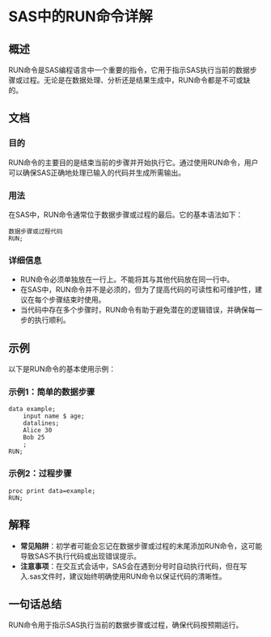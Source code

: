 <!--
Meta Description: # SAS中的RUN命令详解 ## 概述 RUN命令是SAS编程语言中一个重要的指令，它用于指示SAS执行当前的数据步骤或过程。无论是在数据处理、分析还是结果生成中，RUN命令都是不可或缺的。 ## 文档 ### 目的 RUN命令的主要目的是结束当前的步骤并开始执行它。通过使用RUN命令，用户可以确...
Meta Keywords: sas, run, 在sas中, data, example
-->

# SAS中的RUN命令详解

## 概述
RUN命令是SAS编程语言中一个重要的指令，它用于指示SAS执行当前的数据步骤或过程。无论是在数据处理、分析还是结果生成中，RUN命令都是不可或缺的。

## 文档
### 目的
RUN命令的主要目的是结束当前的步骤并开始执行它。通过使用RUN命令，用户可以确保SAS正确地处理已输入的代码并生成所需输出。

### 用法
在SAS中，RUN命令通常位于数据步骤或过程的最后。它的基本语法如下：

```sas
数据步骤或过程代码
RUN;
```

### 详细信息
- RUN命令必须单独放在一行上。不能将其与其他代码放在同一行中。
- 在SAS中，RUN命令并不是必须的，但为了提高代码的可读性和可维护性，建议在每个步骤结束时使用。
- 当代码中存在多个步骤时，RUN命令有助于避免潜在的逻辑错误，并确保每一步的执行顺利。

## 示例
以下是RUN命令的基本使用示例：

### 示例1：简单的数据步骤
```sas
data example;
    input name $ age;
    datalines;
    Alice 30
    Bob 25
    ;
RUN;
```

### 示例2：过程步骤
```sas
proc print data=example;
RUN;
```

## 解释
- **常见陷阱**：初学者可能会忘记在数据步骤或过程的末尾添加RUN命令，这可能导致SAS不执行代码或出现错误提示。
- **注意事项**：在交互式会话中，SAS会在遇到分号时自动执行代码，但在写入.sas文件时，建议始终明确使用RUN命令以保证代码的清晰性。

## 一句话总结
RUN命令用于指示SAS执行当前的数据步骤或过程，确保代码按预期运行。